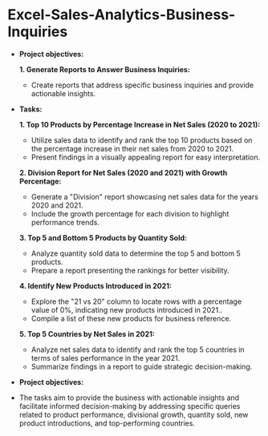 # Excel-Sales-Analytics-Business-Inquiries


- **Project objectives:**

    **1. Generate Reports to Answer Business Inquiries:**
    
  - Create reports that address specific business inquiries and provide actionable insights.
 
- **Tasks:**

    **1. Top 10 Products by Percentage Increase in Net Sales (2020 to 2021):**
    
  - Utilize sales data to identify and rank the top 10 products based on the percentage increase in their net sales from 2020 to 2021.
  - Present findings in a visually appealing report for easy interpretation.

   **2. Division Report for Net Sales (2020 and 2021) with Growth Percentage:**
    
  - Generate a "Division" report showcasing net sales data for the years 2020 and 2021.
  - Include the growth percentage for each division to highlight performance trends.

   **3. Top 5 and Bottom 5 Products by Quantity Sold:**
    
  - Analyze quantity sold data to determine the top 5 and bottom 5 products.
  - Prepare a report presenting the rankings for better visibility.

   **4. Identify New Products Introduced in 2021:**
    
  - Explore the "21 vs 20" column to locate rows with a percentage value of 0%, indicating new products introduced in 2021..
  - Compile a list of these new products for business reference.

   **5. Top 5 Countries by Net Sales in 2021:**
    
  - Analyze net sales data to identify and rank the top 5 countries in terms of sales performance in the year 2021.
  - Summarize findings in a report to guide strategic decision-making.
 
- **Project objectives:**
  
- The tasks aim to provide the business with actionable insights and facilitate informed decision-making by addressing specific queries related to product performance, divisional growth, quantity sold, new product introductions, and top-performing countries.
  
